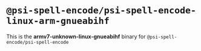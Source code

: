 # `@psi-spell-encode/psi-spell-encode-linux-arm-gnueabihf`

This is the **armv7-unknown-linux-gnueabihf** binary for `@psi-spell-encode/psi-spell-encode`
